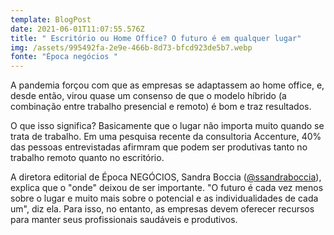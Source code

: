 ```yaml
---
template: BlogPost
date: 2021-06-01T11:07:55.576Z
title: " Escritório ou Home Office? O futuro é em qualquer lugar"
img: /assets/995492fa-2e9e-466b-8d73-bfcd923de5b7.webp
fonte: "Época negócios "
---
```

A pandemia forçou com que as empresas se adaptassem ao home office, e, desde então, virou quase um consenso de que o modelo híbrido (a combinação entre trabalho presencial e remoto) é bom e traz resultados.

O que isso significa? Basicamente que o lugar não importa muito quando se trata de trabalho. Em uma pesquisa recente da consultoria Accenture, 40% das pessoas entrevistadas afirmram que podem ser produtivas tanto no trabalho remoto quanto no escritório.

A diretora editorial de Época NEGÓCIOS, Sandra Boccia ([@ssandraboccia](https://www.instagram.com/ssandraboccia/)), explica que o "onde" deixou de ser importante. "O futuro é cada vez menos sobre o lugar e muito mais sobre o potencial e as individualidades de cada um", diz ela. Para isso, no entanto, as empresas devem oferecer recursos para manter seus profissionais saudáveis e produtivos.
